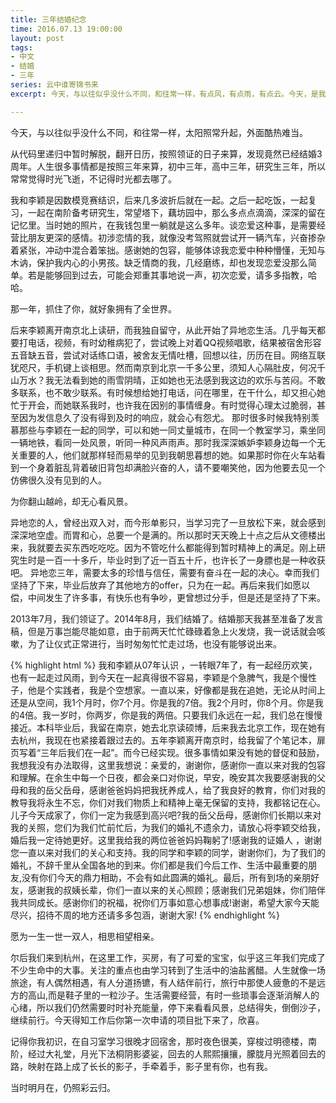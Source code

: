 ```yaml
---
title: 三年结婚纪念
time: 2016.07.13 19:00:00
layout: post
tags:
- 中文
- 结婚
- 三年
series: 云中谁寄锦书来
excerpt: 今天，与以往似乎没什么不同，和往常一样，有点风，有点雨，有点云。今天，是我们的结婚纪念日。

---
```

今天，与以往似乎没什么不同，和往常一样，太阳照常升起，外面酷热难当。

从代码里递归中暂时解脱，翻开日历，按照领证的日子来算，发现竟然已经结婚3周年。人生很多事情都是按照三年来算，初中三年，高中三年，研究生三年，所以常常觉得时光飞逝，不记得时光都去哪了。

我和李颖是因数模竞赛结识，后来几多波折后就在一起。之后一起吃饭，一起复习，一起在南阶备考研究生，常望塔下，藕坊园中，那么多点点滴滴，深深的留在记忆里。当时她的照片，在我钱包里一躺就是这么多年。谈恋爱这种事，是需要经营比朋友更深的感情。初涉恋情的我，就像没考驾照就尝试开一辆汽车，兴奋掺杂着紧张，冲动中混合着笨拙。感谢她的包容，能够体谅我恋爱中种种懵懂，无知与木讷，保护我内心的小男孩。缺乏情商的我，几经磨练，却也发现恋爱没那么简单。若是能够回到过去，可能会郑重其事地说一声，初次恋爱，请多多指教，哈哈。

那一年，抓住了你，就好象拥有了全世界。

后来李颖离开南京北上读研，而我独自留守，从此开始了异地恋生活。几乎每天都要打电话，视频，有时幼稚病犯了，尝试晚上对着QQ视频唱歌，结果被宿舍形容五音缺五音，尝试对话练口语，被舍友无情吐槽，回想以往，历历在目。网络互联犹咫尺，手机键上谈相思。然而南京到北京一千多公里，须知人心隔肚皮，何况千山万水？我无法看到她的雨雪阴晴，正如她也无法感到我这边的欢乐与苦闷。不敢多联系，也不敢少联系。有时候想给她打电话，问在哪里，在干什么，却又担心她忙于开会，而她联系我时，也许我在因别的事情缠身。有时觉得心理太过脆弱，甚至因为发信息久了没有得到及时的响应，就会心有怨尤。
那时很多时候我特别羡慕那些与李颖在一起的同学，可以和她一同丈量城市，在同一个教室学习，乘坐同一辆地铁，看同一处风景，听同一种风声雨声。那时我深深嫉妒李颖身边每一个无关重要的人，他们就那样轻而易举的见到我朝思暮想的她。如果那时你在火车站看到一个身着脏乱背着破旧背包却满脸兴奋的人，请不要嘲笑他，因为他要去见一个仿佛很久没有见到的人。

为你翻山越岭，却无心看风景。

异地恋的人，曾经出双入对，而今形单影只，当学习完了一旦放松下来，就会感到深深地空虚。而胃和心，总要一个是满的。所以那时天天晚上十点之后从文德楼出来，我就要去买东西吃吃吃。因为不管吃什么都能得到暂时精神上的满足。刚上研究生时是一百一十多斤，毕业时到了近一百五十斤，也许长了一身膘也是一种收获吧。 异地恋三年，需要太多的珍惜与信任，需要有奋斗在一起的决心。幸而我们坚持了下来，毕业后放弃了其他地方的offer，只为在一起。再后来我们如愿以偿，中间发生了许多事，有快乐也有争吵，更曾想过分手，但是还是坚持了下来。

2013年7月，我们领证了。2014年8月，我们结婚了。结婚那天我甚至准备了发言稿，但是万事岂能尽能如意，由于前两天忙忙碌碌着急上火发烧，我一说话就会咳嗽，为了让仪式正常进行，当时匆匆忙忙走过场，也没有能够说出来。

{% highlight html %}
我和李颖从07年认识 ，一转眼7年了，有一起经历欢笑，也有一起走过风雨，到今天在一起真得很不容易，李颖是个急脾气，我是个慢性子，他是个实践者，我是个空想家。一直以来，好像都是我在追她，无论从时间上还是从空间，我1个月时，你7个月。你是我的7倍。我2个月时，你8个月。你是我的4倍。我一岁时，你两岁，你是我的两倍。只要我们永远在一起，我们总在慢慢接近。本科毕业后，我留在南京，她去北京读硕博，后来我去北京工作，现在她有去杭州，我现在也紧接着跟过去的。五年李颖离开南京时，给我留了个笔记本，扉页写着“三年后我们在一起”。而今已经实现。很多事情如果没有她的督促和鼓励，我想我没有办法取得，这里我想说：亲爱的，谢谢你，感谢你一直以来对我的包容和理解。在余生中每一个日夜，都会亲口对你说，早安，晚安其次我要感谢我的父母和我的岳父岳母，感谢爸爸妈妈把我抚养成人，给了我良好的教育，你们对我的教导我将永生不忘，你们对我们物质上和精神上毫无保留的支持，我都铭记在心。儿子今天成家了，你们一定为我感到高兴吧?我的岳父岳母，感谢你们长期以来对我的关照，您们为我们忙前忙后，为我们的婚礼不遗余力，请放心将李颖交给我，婚后我一定待她更好。这里我给我的两位爸爸妈妈鞠躬了!感谢我的证婚人 ，谢谢您一直以来对我们的关心和支持。我的同学和李颖的同学，谢谢你们，为了我们的婚礼，不辞千里从全国各地的到来。你们都是我们今后工作、生活中最重要的朋友,没有你们今天的鼎力相助，不会有如此圆满的婚礼。最后，所有到场的亲朋好友，感谢我的叔姨长辈，你们一直以来的关心照顾；感谢我们兄弟姐妹，你们陪伴我共同成长。感谢你们的祝福，祝你们万事如意心想事成!谢谢，希望大家今天能尽兴，招待不周的地方还请多多包涵，谢谢大家!
{% endhighlight %}

愿为一生一世一双人，相思相望相亲。

尔后我们来到杭州，在这里工作，买房，有了可爱的宝宝，似乎这三年我们完成了不少生命中的大事。关注的重点也由学习转到了生活中的油盐酱醋。人生就像一场旅途，有人偶然相遇，有人分道扬镳，有人结伴前行，旅行中那使人疲惫的不是远方的高山,而是鞋子里的一粒沙子。生活需要经营，有时一些琐事会逐渐消解人的心绪，所以我们仍然需要时时补充能量，停下来看看风景，总结得失，倒倒沙子，继续前行。今天得知工作后你第一次申请的项目批下来了，欣喜。

记得你我初识，在自习室学习很晚才回宿舍，那时夜色很美，穿梭过明德楼，南阶，经过大礼堂，月光下法桐阴影婆娑，回去的人熙熙攘攘，朦胧月光照着回去的路，映射在路上成了长长的影子，手牵着手，影子里有你，也有我。

当时明月在，仍照彩云归。

